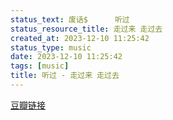 ```yaml
---
status_text: 废话$      听过
status_resource_title: 走过来 走过去
created_at: 2023-12-10 11:25:42
status_type: music
date: 2023-12-10 11:25:42
tags: [music]
title: 听过 - 走过来 走过去
---
```

[豆瓣链接](https://music.douban.com/subject/1405055/)
